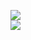 [![](https://img.shields.io/badge/Made%20With-Github%20Spray-lightgrey.svg?style=for-the-badge&logo=github)](https://github.com/Annihil/github-spray#4072)  
[![](https://i.imgur.com/2DrTn0Z.gif)](https://github.com/Annihil/github-spray)